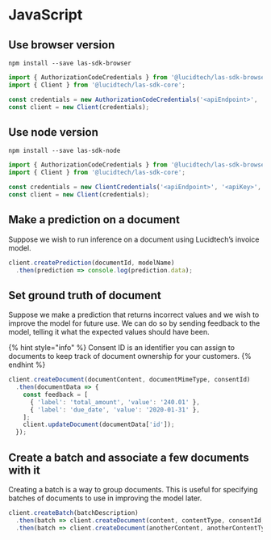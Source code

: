 # JavaScript

## Use browser version

```shell
npm install --save las-sdk-browser
```
```javascript
import { AuthorizationCodeCredentials } from '@lucidtech/las-sdk-browser';
import { Client } from '@lucidtech/las-sdk-core';

const credentials = new AuthorizationCodeCredentials('<apiEndpoint>', '<apiKey>', '<clientId>',  '<redirectUri>', '<launchUriFn>', '<authEndpoint>');
const client = new Client(credentials);
```

## Use node version

```shell
npm install --save las-sdk-node
```
```javascript
import { AuthorizationCodeCredentials } from '@lucidtech/las-sdk-browser';
import { Client } from '@lucidtech/las-sdk-core';

const credentials = new ClientCredentials('<apiEndpoint>', '<apiKey>', '<clientId>',  '<clientSecret>', '<authEndpoint>');
const client = new Client(credentials);
```

## Make a prediction on a document

Suppose we wish to run inference on a document using Lucidtech’s invoice model.

```javascript
client.createPrediction(documentId, modelName)
  .then(prediction => console.log(prediction.data);
```

## Set ground truth of document

Suppose we make a prediction that returns incorrect values and we wish to improve the model for future use. We can do so by sending feedback to the model, telling it what the expected values should have been.

{% hint style="info" %}
Consent ID is an identifier you can assign to documents to keep track of document ownership for your customers.
{% endhint %}

```javascript
client.createDocument(documentContent, documentMimeType, consentId)
  .then(documentData => {
    const feedback = [
      { 'label': 'total_amount', 'value': '240.01' },
      { 'label': 'due_date', 'value': '2020-01-31' },
    ];
    client.updateDocument(documentData['id']);
  });
```

## Create a batch and associate a few documents with it

Creating a batch is a way to group documents. This is useful for specifying batches of documents to use in improving the model later.

```javascript
client.createBatch(batchDescription)
  .then(batch => client.createDocument(content, contentType, consentId, batch['id']))
  .then(batch => client.createDocument(anotherContent, anotherContentType, anotherConsentId, batch['id']))
```

